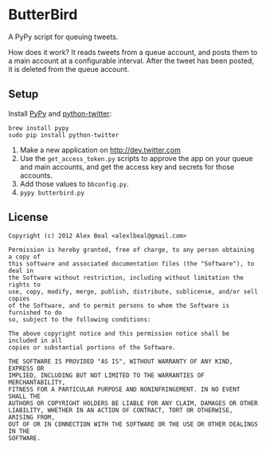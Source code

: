 # ButterBird
A PyPy script for queuing tweets.

How does it work? It reads tweets from a queue account, and posts them to a main account at a configurable interval. After the tweet has been posted, it is deleted from the queue account.

## Setup

Install [PyPy](http://pypy.org) and [python-twitter](http://code.google.com/p/python-twitter/):

```
brew install pypy
sudo pip install python-twitter
```

1. Make a new application on http://dev.twitter.com
2. Use the `get_access_token.py` scripts to approve the app on your queue and main accounts, and get the access key and secrets for those accounts.
3. Add those values to `bbconfig.py`.
4. `pypy butterbird.py`

## License

```
Copyright (c) 2012 Alex Beal <alexlbeal@gmail.com>

Permission is hereby granted, free of charge, to any person obtaining a copy of
this software and associated documentation files (the "Software"), to deal in
the Software without restriction, including without limitation the rights to
use, copy, modify, merge, publish, distribute, sublicense, and/or sell copies
of the Software, and to permit persons to whom the Software is furnished to do
so, subject to the following conditions:

The above copyright notice and this permission notice shall be included in all
copies or substantial portions of the Software.

THE SOFTWARE IS PROVIDED "AS IS", WITHOUT WARRANTY OF ANY KIND, EXPRESS OR
IMPLIED, INCLUDING BUT NOT LIMITED TO THE WARRANTIES OF MERCHANTABILITY,
FITNESS FOR A PARTICULAR PURPOSE AND NONINFRINGEMENT. IN NO EVENT SHALL THE
AUTHORS OR COPYRIGHT HOLDERS BE LIABLE FOR ANY CLAIM, DAMAGES OR OTHER
LIABILITY, WHETHER IN AN ACTION OF CONTRACT, TORT OR OTHERWISE, ARISING FROM,
OUT OF OR IN CONNECTION WITH THE SOFTWARE OR THE USE OR OTHER DEALINGS IN THE
SOFTWARE.
```
